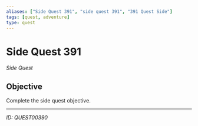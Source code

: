```yaml
---
aliases: ["Side Quest 391", "side quest 391", "391 Quest Side"]
tags: [quest, adventure]
type: quest
---
```


# Side Quest 391

*Side Quest*

## Objective
Complete the side quest objective.

---
*ID: QUEST00390*